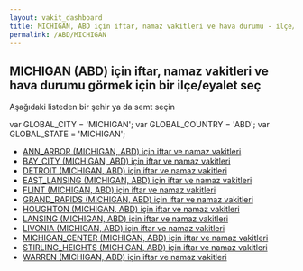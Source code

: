 ```yaml
---
layout: vakit_dashboard
title: MICHIGAN, ABD için iftar, namaz vakitleri ve hava durumu - ilçe/eyalet seç
permalink: /ABD/MICHIGAN
---
```


## MICHIGAN (ABD) için iftar, namaz vakitleri ve hava durumu  görmek için bir ilçe/eyalet seç

Aşağıdaki listeden bir şehir ya da semt seçin



  var GLOBAL_CITY = 'MICHIGAN';
  var GLOBAL_COUNTRY = 'ABD';
  var GLOBAL_STATE = 'MICHIGAN';
* [ANN_ARBOR (MICHIGAN, ABD) için iftar ve namaz vakitleri](/ABD/MICHIGAN/ANN_ARBOR)
* [BAY_CITY (MICHIGAN, ABD) için iftar ve namaz vakitleri](/ABD/MICHIGAN/BAY_CITY)
* [DETROIT (MICHIGAN, ABD) için iftar ve namaz vakitleri](/ABD/MICHIGAN/DETROIT)
* [EAST_LANSING (MICHIGAN, ABD) için iftar ve namaz vakitleri](/ABD/MICHIGAN/EAST_LANSING)
* [FLINT (MICHIGAN, ABD) için iftar ve namaz vakitleri](/ABD/MICHIGAN/FLINT)
* [GRAND_RAPIDS (MICHIGAN, ABD) için iftar ve namaz vakitleri](/ABD/MICHIGAN/GRAND_RAPIDS)
* [HOUGHTON (MICHIGAN, ABD) için iftar ve namaz vakitleri](/ABD/MICHIGAN/HOUGHTON)
* [LANSING (MICHIGAN, ABD) için iftar ve namaz vakitleri](/ABD/MICHIGAN/LANSING)
* [LIVONIA (MICHIGAN, ABD) için iftar ve namaz vakitleri](/ABD/MICHIGAN/LIVONIA)
* [MICHIGAN_CENTER (MICHIGAN, ABD) için iftar ve namaz vakitleri](/ABD/MICHIGAN/MICHIGAN_CENTER)
* [STIRLING_HEIGHTS (MICHIGAN, ABD) için iftar ve namaz vakitleri](/ABD/MICHIGAN/STIRLING_HEIGHTS)
* [WARREN (MICHIGAN, ABD) için iftar ve namaz vakitleri](/ABD/MICHIGAN/WARREN)
</script>
<script type="text/javascript">